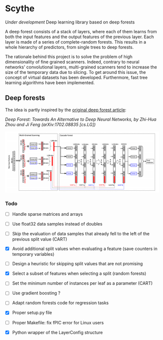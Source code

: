 # Scythe

<i> Under development </i> Deep learning library based on deep forests

A deep forest consists of a stack of layers, where each of them learns from both the input features and the output features of the previous layer. Each layer is made of a series of complete-random forests. This results in a whole hierarchy of predictors, from single trees to deep forests.

The rationale behind this project is to solve the problem of high dimensionality of fine grained scanners. Indeed, contrary to neural networks' convolutional layers, multi-grained scanners tend to increase the size of the temporary data due to slicing. To get around this issue, the concept of virtual datasets has been developed. Furthermore, fast tree learning algorithms have been implemented.

## Deep forests

The idea is partly inspired by the [original deep forest article](https://arxiv.org/abs/1702.08835):

<i> Deep Forest: Towards An Alternative to Deep Neural Networks, by Zhi-Hua Zhou and Ji Feng (arXiv:1702.08835 [cs.LG]) </i>

![alt text](https://raw.githubusercontent.com/AntoinePassemiers/Scythe/master/doc/imgs/gcForest.png)

### Todo

- [ ] Handle sparse matrices and arrays
- [ ] Use float32 data samples instead of doubles
- [ ] Skip the evaluation of data samples that already fell to the left of the previous split value (CART)
- [x] Avoid additional split values when evaluating a feature (save counters in temporary variables)
- [ ] Design a heuristic for skipping split values that are not promising

- [x] Select a subset of features when selecting a split (random forests)
- [ ] Set the minimum number of instances per leaf as a parameter (CART)
- [ ] Use gradient boosting ?
- [ ] Adapt random forests code for regression tasks
- [x] Proper setup.py file
- [ ] Proper Makefile: fix fPIC error for Linux users
- [x] Python wrapper of the LayerConfig structure